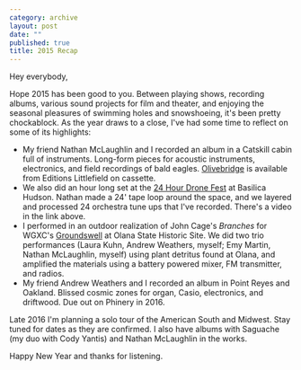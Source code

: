 ```yaml
---
category: archive
layout: post
date: ""
published: true
title: 2015 Recap
---
```




Hey everybody,

Hope 2015 has been good to you. Between playing shows, recording albums, various sound projects for film and theater, and enjoying the seasonal pleasures of swimming holes and snowshoeing, it's been pretty chockablock. As the year draws to a close, I've had some time to reflect on some of its highlights:

- My friend Nathan McLaughlin and I recorded an album in a Catskill cabin full of instruments. Long-form pieces for acoustic instruments, electronics, and field recordings of bald eagles. [Olivebridge](https://fullspectrumrecords.bandcamp.com/album/olivebridge) is available from Editions Littlefield on cassette.
- We also did an hour long set at the [24 Hour Drone Fest](http://basilicahudson.tumblr.com/post/119854029156/24-hour-drone-experiments-in-sound-and-music) at Basilica Hudson. Nathan made a 24' tape loop around the space, and we layered and processed 24 orchestra tune ups that I've recorded. There's a video in the link above.
- I performed in an outdoor realization of John Cage's _Branches_ for WGXC's [Groundswell](https://wavefarm.org/archive/09a6h6) at Olana State Historic Site. We did two trio performances (Laura Kuhn, Andrew Weathers, myself; Emy Martin, Nathan McLaughlin, myself) using plant detritus found at Olana, and amplified the materials using a battery powered mixer, FM transmitter, and radios.
- My friend Andrew Weathers and I recorded an album in Point Reyes and Oakland. Blissed cosmic zones for organ, Casio, electronics, and driftwood. Due out on Phinery in 2016.

Late 2016 I'm planning a solo tour of the American South and Midwest. Stay tuned for dates as they are confirmed. I also have albums with Saguache (my duo with Cody Yantis) and Nathan McLaughlin in the works.

Happy New Year and thanks for listening.
